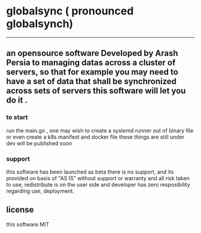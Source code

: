 # globalsync ( pronounced globalsynch)

----
an opensource software Developed by Arash Persia to managing datas across a cluster of servers, so that for example you may need to have a set of data that shall be synchronized across sets of servers this software will let you do it .
----
### to start 

run the main.go , one may wish to create a systemd runner out of binary file or even create a k8s manifest and docker file these things are still under dev will be published soon 
### support

this software has been launched as beta there is no support, and its provided on  basis of "AS IS" without support or warranty  and all risk taken to use, redistribute is on the user side and developer has zero resposibility regarding use, deployment.

## license 
this software MIT
